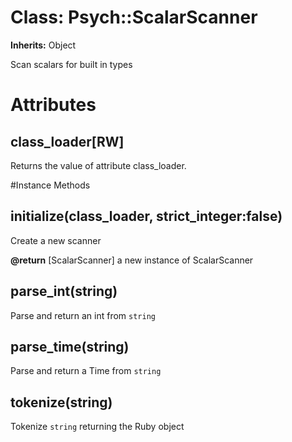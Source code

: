 # Class: Psych::ScalarScanner
**Inherits:** Object
    

Scan scalars for built in types


# Attributes
## class_loader[RW] [](#attribute-i-class_loader)
Returns the value of attribute class_loader.


#Instance Methods
## initialize(class_loader, strict_integer:false) [](#method-i-initialize)
Create a new scanner

**@return** [ScalarScanner] a new instance of ScalarScanner

## parse_int(string) [](#method-i-parse_int)
Parse and return an int from `string`

## parse_time(string) [](#method-i-parse_time)
Parse and return a Time from `string`

## tokenize(string) [](#method-i-tokenize)
Tokenize `string` returning the Ruby object

